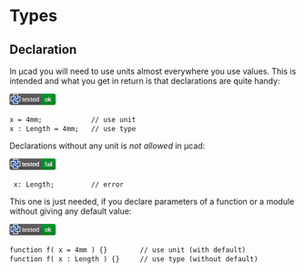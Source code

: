 # Types

## Declaration

In µcad you will need to use units almost everywhere you use values.
This is intended and what you get in return is that declarations are quite handy:

[![test](.test/types_def_vs_decl.png)](.test/types_def_vs_decl.log)

```µcad,types_def_vs_decl
x = 4mm;            // use unit
x : Length = 4mm;   // use type
```

Declarations without any unit is *not allowed* in µcad:

[![test](.test/types_no_declaration.png)](.test/types_no_declaration.log)

```µcad,types_no_declaration#fail
 x: Length;         // error
```

This one is just needed, if you declare parameters of a function or a module without giving any default value:

[![test](.test/types_bundles_functions.png)](.test/types_bundles_functions.log)

```µcad,types_bundles_functions
function f( x = 4mm ) {}        // use unit (with default)
function f( x : Length ) {}     // use type (without default)
```
